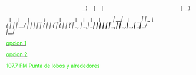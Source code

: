                                  _)  |  |                             | _)        
   _` |  |   |   _ \   __|   __|  |  |  |   _` |       __|  _` |   _` |  |   _ \  
  (   |  |   |   __/  |     |     |  |  |  (   |      |    (   |  (   |  |  (   | 
 \__, | \__,_| \___| _|    _|    _| _| _| \__,_|     _|   \__,_| \__,_| _| \___/  
 |___/                                                                            




                                                                                                           

                                                                                                                                                    	  
<p>
<p>
<a href="http://giss.tv:8001/guerrillaradio.ogg"><div><font color="#1ee907">opcion 1</font></div></a>
<p>
<a href="https://guerrillaradio.github.io/prendelaradio/"><div><font color="#1ee907">opcion 2</font></div></a>
<p>
<p>
<div><font color="#1ee907">107.7 FM Punta de lobos y alrededores</font></div>
 
